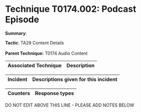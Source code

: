 # Technique T0174.002: Podcast Episode

**Summary**: 

**Tactic**: TA29 Content Details <br><br>**Parent Technique:** T0174 Audio Content


| Associated Technique | Description |
| --------- | ------------------------- |



| Incident | Descriptions given for this incident |
| -------- | -------------------- |



| Counters | Response types |
| -------- | -------------- |


DO NOT EDIT ABOVE THIS LINE - PLEASE ADD NOTES BELOW